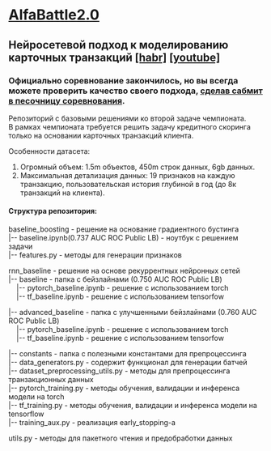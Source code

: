 # [AlfaBattle2.0](https://boosters.pro/championship/alfabattle2/overview)
## Нейросетевой подход к моделированию карточных транзакций [[habr]](https://habr.com/ru/company/alfa/blog/551130/) [[youtube]](https://youtu.be/yzV5ZQB850s)
### Официально соревнование закончилось, но вы всегда можете проверить качество своего подхода, [сделав сабмит в песочницу соревнования](https://boosters.pro/championship/alfabattle2_sand/overview).
Репозиторий с базовыми решениями ко второй задаче чемпионата.<br/> 
В рамках чемпионата требуется решить задачу кредитного скоринга только на основании карточных транзакций клиента.

Особенности датасета:
1. Огромный объем: 1.5m объектов, 450m строк данных, 6gb данных.
2. Максимальная детализация данных: 19 признаков на каждую транзакцию, пользовательская история глубиной в год (до 8к транзакций на клиента).

#### Структура репозитория:
baseline_boosting - решение на основание градиентного бустинга <br/> 
|-- baseline.ipynb(0.737 AUC ROC Public LB) - ноутбук с решением задачи<br/> 
|-- features.py - методы для генерации признаков<br/>

rnn_baseline - решение на основе рекуррентных нейронных сетей <br/>
|-- baseline - папка с бейзлайнами (0.750 AUC ROC Public LB) <br/>
&nbsp;&nbsp;&nbsp;&nbsp;|-- pytorch_baseline.ipynb - решение с использованием torch <br/>
&nbsp;&nbsp;&nbsp;&nbsp;|-- tf_baseline.ipynb - решение с использованием tensorfow <br/>

|-- advanced_baseline - папка с улучшенными бейзлайнами (0.760 AUC ROC Public LB) </br>
&nbsp;&nbsp;&nbsp;&nbsp;|-- pytorch_baseline.ipynb - решение с использованием torch <br/>
&nbsp;&nbsp;&nbsp;&nbsp;|-- tf_baseline.ipynb - решение с использованием tensorfow <br/>

|-- constants - папка с полезными константами для препроцессинга <br/>
|-- data_generators.py - содержит функционал для генерации батчей <br/>
|-- dataset_preprocessing_utils.py - методы для препроцессинга транзакционных данных <br/>
|-- pytorch_training.py - методы обучения, валидации и инференса модели на torch <br/>
|-- tf_training.py - методы обучения, валидации и инференса модели на tensorflow <br/>
|-- training_aux.py - реализация early_stopping-а <br/>

utils.py - методы для пакетного чтения и предобработки данных<br/> 
